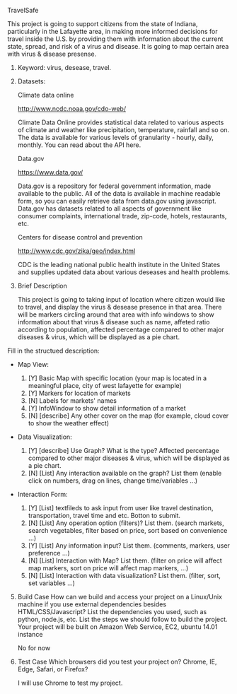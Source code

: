 
TravelSafe

   This project is going to support citizens from the state of Indiana, particularly in the Lafayette area, in making more informed decisions for travel inside the U.S. by providing them with information about the current state, spread, and risk of a virus and disease. It is going to map certain area with virus & disease presense. 

1. Keyword: virus, desease, travel. 

2. Datasets:

   Climate data online

     http://www.ncdc.noaa.gov/cdo-web/

     Climate Data Online provides statistical data related to various aspects of climate and weather like precipitation, temperature, rainfall and so on. The data is available for various levels of granularity - hourly, daily, monthly. You can read about the API here.
   
   Data.gov

     https://www.data.gov/

     Data.gov is a repository for federal government information, made available to the public. All of the data is available in machine readable form, so you can easily retrieve data from data.gov using javascript. Data.gov has datasets related to all aspects of government like consumer complaints, international trade, zip-code, hotels, restaurants, etc.

   Centers for disease control and prevention
     
     http://www.cdc.gov/zika/geo/index.html

     CDC  is the leading national public health institute in the United States and supplies updated data about various deseases and health problems.

    
3. Brief Description

    This project is going to taking input of location where citizen would like to travel, and display the virus & desease presence in that area. There will be markers circling around that area with info windows to show information about that virus & disease such as name, affeted ratio according to population, affected percentage compared to other major diseases & virus, which will be displayed as a pie chart.

 Fill in the structued description:
 * Map View:
	1. [Y] Basic Map with specific location (your map is located in a meaningful place, city of west lafayette for example)
	2. [Y] Markers for location of markets
	3. [N] Labels for markets' names
	4. [Y] InfoWindow to show detail information of a market
	5. [N] [describe] Any other cover on the map (for example, cloud cover to show the weather effect)

 * Data Visualization:
	1. [Y] [describe] Use Graph? What is the type? Affected percentage compared to other major diseases & virus, which will be displayed as a pie chart.
	2. [N] [List] Any interaction available on the graph? List them (enable click on numbers, drag on lines, change time/variables ...)
	
 * Interaction Form:
	1. [Y] [List] textfileds to ask input from user like travel destination, transportation, travel time and etc. 
             Botton to submit.
	2. [N] [List] Any operation option (filters)? List them. (search markets, search vegetables, filter based on price, sort based on convenience ...)
	3. [Y] [List] Any information input? List them. (comments, markers, user preference ...)
	4. [N] [List] Interaction with Map? List them. (filter on price will affect map markers, sort on price will affect map markers, ...)
	5. [N] [List] Interaction with data visualization? List them. (filter, sort, set variables ...)

5. Build Case
	How can we build and access your project on a Linux/Unix machine if you use external dependencies besides HTML/CSS/Javascript?
	List the dependencies you used, such as python, node.js, etc.
	List the steps we should follow to build the project.
	Your project will be built on Amazon Web Service, EC2, ubuntu 14.01 instance
	 
    No for now 

6. Test Case
    Which browsers did you test your project on? Chrome, IE, Edge, Safari, or Firefox?
    
   I will use Chrome to test my project.
      




